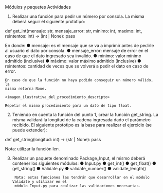 Módulos y paquetes
Actividades

1. Realizar una función para pedir un número por consola. La misma deberá
seguir el siguiente prototipo:

def get_int(mensaje: str, mensaje_error: str, minimo: int, maximo: int, reintentos: int) -> (int | None):
    pass

En donde:
    ● mensaje: es el mensaje que se va a imprimir antes de pedirle al usuario
    el dato por consola.
    ● mensaje_error: mensaje de error en el caso de que el dato ingresado sea
    invalido.
    ● mínimo: valor mínimo admitido (inclusive)
    ● máximo: valor máximo admitido (inclusive)
    ● reintentos: cantidad de veces que se volverá a pedir el dato en caso de
    error.
    
    En caso de que la función no haya podido conseguir un número válido, la
    misma retorna None.

    <imagen_ilustrativa_del_procedimiento_descripto>

    Repetir el mismo procedimiento para un dato de tipo float.

2. Teniendo en cuenta la función del punto 1, crear la función get_string. La
misma validará la longitud de la cadena ingresada dado el parámetro recibido.
El siguiente prototipo es la base para realizar el ejercicio (se puede
extender):

def get_string(longitud: int) -> (str | None):
    pass

Nota: utilizar la función len.

3. Realizar un paquete denominado Package_Input, el mismo deberá contener los
siguientes módulos:
    ● Input.py
        ● get_int()
        ● get_float()
        ● get_string()
    ● Validate.py
        ● validate_number()
        ● validate_length()

        Nota: estas funciones las tendrán que desarrollar en el módulo Validate y utilizar en el
        módulo Input.py para realizar las validaciones necesarias.
